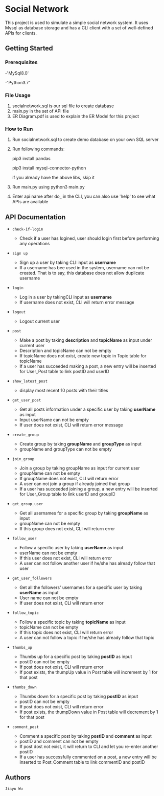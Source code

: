 # Social Network


This project is used to simulate a simple social network system. It uses Mysql as database storage and has a CLI client with a set of well-defined APIs for clients.

## Getting Started
### Prerequisites
-'MySql8.0'

-'Python3.7'


### File Usage
1. socialnetwork.sql is our sql file to create database
2. main.py in the set of API file
3. ER Diagram.pdf is used to explain the ER Model for this project

### How to Run
1. Run socialnetwork.sql to create demo database on your own SQL server
2. Run following commands: 
    
    pip3 install pandas 
    
    pip3 install mysql-connector-python
    
    if you already have the above libs, skip it
3. Run main.py using python3 main.py
4. Enter api name after do_ in the CLI, you can also use 'help' to see what APIs are available


## API Documentation
- `check-if-login` 
    - Check if a user has logined, user should login first before performing any operations
    
- `sign up`
    - Sign up a user by taking CLI input as **username**
    - If a username has bee used in the system, username can not be created. That is to say, this database does not allow duplicate username

- `login`
    - Log in a user by takingCLI input as **username**
    - If username does not exist, CLI will return error message
 
- `logout`
    - Logout current user
    
- `post`
    - Make a post by taking **description** and **topicName** as input under current user
    - Description and topicName can not be empty
    - If topicName does not exist, create new topic in Topic table for topicName
    - If a user has succeeded making a post, a new entry will be inserted for User_Post table to link postID and userID


- `show_latest_post`
    - display most recent 10 posts with their titles
    
- `get_user_post`
    - Get all posts information under a specific user by taking **userName** as input
    - Input userName can not be empty
    - If user does not exist, CLI will return error message
    
- `create_group`
    - Create group by taking **groupName** and **groupType** as input
    - groupName and groupType can not be empty
    
- `join_group`
    - Join a group by taking groupName as input for current user
    - groupName can not be empty
    - If groupName does not exist, CLI will return error
    - A user can not join a group if already joined that group
    - If a user has succeeded joining a group, a new entry will be inserted for User_Group table to link userID and groupID
    
- `get_group_user`
    - Get all usernames for a specific group by taking **groupName** as input
    - groupName can not be empty
    - If this group does not exist, CLI will return error

- `follow_user`
    - Follow a specific user by taking **userName** as input
    - userName can not be empty
    - If this user does not exist, CLI will return error
    - A user can not follow another user if he/she has already follow that user

- `get_user_followers`
    - Get all the followers' usernames for a specific user by taking **userName** as input
    - User name can not be empty
    - If user does not exist, CLI will return error
    
- `follow_topic`
    - Follow a specific topic by taking **topicName** as input
    - topicName can not be empty
    - If this topic does not exist, CLI will return error
    - A user can not follow a topic if he/she has already follow that topic
    
- `thumbs_up`
    - Thumbs up for a specific post by taking **postID** as input
    - postID can not be empty
    - If post does not exist, CLI will return error
    - If post exists, the thumpUp value in Post table will increment by 1 for that post
    
- `thumbs_down`
    - Thumbs down for a specific post by taking **postID** as input
    - postID can not be empty
    - If post does not exist, CLI will return error
    - If post exists, the thumpDown value in Post table will decrement by 1 for that post
    
- `comment_post`
    - Comment a specific post by taking **postID** and **comment** as input
    - postID and comment can not be empty
    - If post dost not exist, it will return to CLI and let you re-enter another postID
    - If a user has successfully commented on a post, a new entry will be inserted to Post_Comment table to link commentID and postID
    
## Authors
    Jiayu Wu
